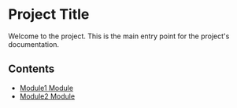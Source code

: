 # Project Title

Welcome to the project. This is the main entry point for the project's documentation.

## Contents

- [Module1 Module](MODULE1/README.md)
- [Module2 Module](MODULE2/README.md)
